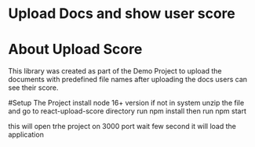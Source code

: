 # Upload Docs and show user score

# About Upload Score

This library was created as part of the Demo Project to upload the documents with predefined file names after uploading the docs users can see their score. 

#Setup The Project
install node 16+ version if not in system
unzip the file and go to react-upload-score directory
run npm install
then run npm start


this will open trhe project on 3000 port
wait few second it will load the application